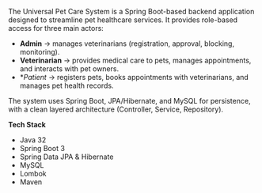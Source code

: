 The Universal Pet Care System is a Spring Boot-based backend application designed to streamline pet healthcare services. 
It provides role-based access for three main actors:

- **Admin** → manages veterinarians (registration, approval, blocking, monitoring).
- **Veterinarian** → provides medical care to pets, manages appointments, and interacts with pet owners.
- **Patient* → registers pets, books appointments with veterinarians, and manages pet health records.

The system uses Spring Boot, JPA/Hibernate, and MySQL for persistence, with a clean layered architecture (Controller, Service, Repository).

**Tech Stack**  
- Java 32
- Spring Boot 3  
- Spring Data JPA & Hibernate  
- MySQL  
- Lombok  
- Maven  
